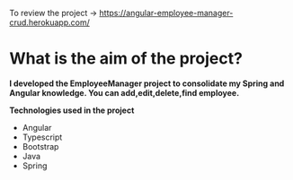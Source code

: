 To review the project -> https://angular-employee-manager-crud.herokuapp.com/

# What is the aim of the project?
**I developed the EmployeeManager project to consolidate my Spring and Angular knowledge. You can add,edit,delete,find employee.**



**Technologies used in the project**
- Angular
- Typescript
- Bootstrap
- Java
- Spring


